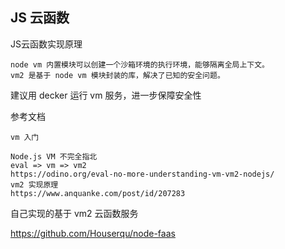 ## JS 云函数

JS云函数实现原理

```
node vm 内置模块可以创建一个沙箱环境的执行环境，能够隔离全局上下文。
vm2 是基于 node vm 模块封装的库，解决了已知的安全问题。
```

建议用 decker 运行 vm 服务，进一步保障安全性

参考文档

```
vm 入门

Node.js VM 不完全指北
eval => vm => vm2
https://odino.org/eval-no-more-understanding-vm-vm2-nodejs/
vm2 实现原理
https://www.anquanke.com/post/id/207283
```

自己实现的基于 vm2 云函数服务

https://github.com/Houserqu/node-faas